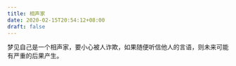 ```yaml
---
title: 相声家
date: 2020-02-15T20:54:12+08:00
draft: false
---
```


梦见自己是一个相声家，要小心被人诈欺，如果随便听信他人的言语，则未来可能有严重的后果产生。

